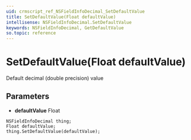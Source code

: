 ```yaml
---
uid: crmscript_ref_NSFieldInfoDecimal_SetDefaultValue
title: SetDefaultValue(Float defaultValue)
intellisense: NSFieldInfoDecimal.SetDefaultValue
keywords: NSFieldInfoDecimal, GetDefaultValue
so.topic: reference
---
```


# SetDefaultValue(Float defaultValue)

Default decimal (double precision) value

## Parameters

* **defaultValue** Float

```crmscript
NSFieldInfoDecimal thing;
Float defaultValue;
thing.SetDefaultValue(defaultValue);
```

